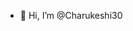 - 👋 Hi, I’m @Charukeshi30


<!---
Charukeshi30/Charukeshi30 is a ✨ special ✨ repository because its `README.md` (this file) appears on your GitHub profile.
You can click the Preview link to take a look at your changes.
--->
